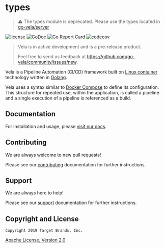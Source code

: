 # types

> :warning: The types module is deprecated.
> Please use the types located in [go-vela/server](https://github.com/go-vela/server)

[![license](https://img.shields.io/crates/l/gl.svg)](../LICENSE)
[![GoDoc](https://godoc.org/github.com/go-vela/types?status.svg)](https://godoc.org/github.com/go-vela/types)
[![Go Report Card](https://goreportcard.com/badge/go-vela/types)](https://goreportcard.com/report/go-vela/types)
[![codecov](https://codecov.io/gh/go-vela/types/branch/main/graph/badge.svg)](https://codecov.io/gh/go-vela/types)

> Vela is in active development and is a pre-release product.
>
> Feel free to send us feedback at https://github.com/go-vela/community/issues/new.

Vela is a Pipeline Automation (CI/CD) framework built on [Linux container](https://linuxcontainers.org/) technology written in [Golang](https://golang.org/).

Vela uses a syntax similar to [Docker Compose](https://docs.docker.com/compose/) to define its configuration. This structure for repeated use, within the application, is called a pipeline and a single execution of a pipeline is referenced as a build.

## Documentation

For installation and usage, please [visit our docs](https://go-vela.github.io/docs).

## Contributing

We are always welcome to new pull requests!

Please see our [contributing](CONTRIBUTING.md) documentation for further instructions.

## Support

We are always here to help!

Please see our [support](SUPPORT.md) documentation for further instructions.

## Copyright and License

```
Copyright 2019 Target Brands, Inc.
```

[Apache License, Version 2.0](../LICENSE)
